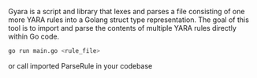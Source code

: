 Gyara is a script and library that lexes and parses a file consisting of one more YARA rules into a Golang struct type representation. The goal of this tool is to import and parse the contents of multiple YARA rules directly within Go code.

```bash
go run main.go <rule_file>
```
or call imported ParseRule in your codebase
